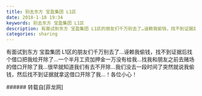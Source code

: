 ```yaml
---
title: 别去东方 宝盈集团 L1区
date: 2018-1-18 19:34
keywords: 别去东方 宝盈集团 L1区
description: 有面试到东方 宝盈集团 L1区的朋友们千万别去了…诬赖我偷钱，找不到证据后找个借口把我给开除了…一个半月工资加押金一万没有给我…找我和朋友之前去赌场的借口开除了我…很早就知道我们有去不开除…我们没去一段时间了突然就说我偷钱，然后找不到证据就拿这借口开除了我…！各位小心！
categories: sharing
---
```

<td class="t_f" id="postmessage_1108140">

有面试到东方 宝盈集团 L1区的朋友们千万别去了…诬赖我偷钱，找不到证据后找个借口把我给开除了…一个半月工资加押金一万没有给我…找我和朋友之前去赌场的借口开除了我…很早就知道我们有去不开除…我们没去一段时间了突然就说我偷钱，然后找不到证据就拿这借口开除了我…！各位小心！<br/>
</td>
###### 转载自[菲龙网]
